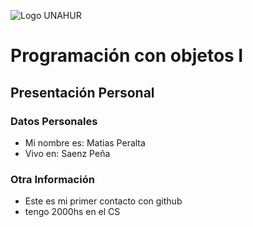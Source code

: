 ![Logo UNAHUR](./UNAHUR.png)

# Programación con objetos I
## Presentación Personal

### Datos Personales
- Mi nombre es: Matias Peralta
- Vivo en: Saenz Peña


### Otra Información
- Este es mi primer contacto con github
- tengo 2000hs en el CS
